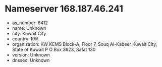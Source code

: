 # Nameserver 168.187.46.241

* as_number: 6412
* name: Unknown
* city: Kuwait City
* country: KW
* organization: KW KEMS Block-A, Floor 7, Souq Al-Kabeer Kuwait City, State of Kuwait P O Box 3623, Safat 130
* version: Unknown
* dnssec: Unknown

